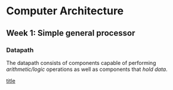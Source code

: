 # Computer Architecture 

## Week 1: Simple general processor

### Datapath 
The datapath consists of components capable of performing *arithmetic/logic* operations as well as components that *hold data*. 

[title](src/w1.1.png)